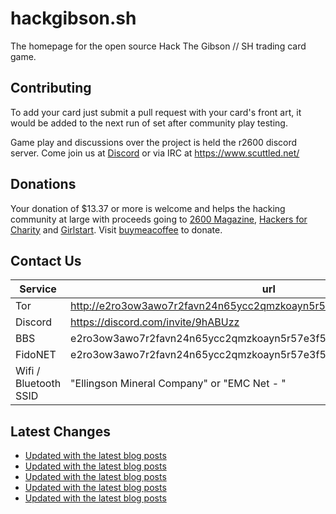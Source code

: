 # hackgibson.sh
The homepage for the open source Hack The Gibson // SH trading card game.


## Contributing

To add your card just submit a pull request with your card's front art, it would be added to the next run of set after community play testing.

Game play and discussions over the project is held the r2600 discord server. Come join us at [Discord](https://discord.com/invite/9hABUzz) or via IRC at https://www.scuttled.net/


## Donations

Your donation of $13.37 or more is welcome and helps the hacking community at large with proceeds going to [2600 Magazine](https://2600.com/), [Hackers for Charity](https://hackersforcharity.org) and [Girlstart](https://girlstart.org).  Visit [buymeacoffee](https://www.buymeacoffee.com/hackgibson.sh) to donate.


## Contact Us

Service | url
-|-
Tor | http://e2ro3ow3awo7r2favn24n65ycc2qmzkoayn5r57e3f56nvjwdcgg32ad.onion
Discord | https://discord.com/invite/9hABUzz
BBS | e2ro3ow3awo7r2favn24n65ycc2qmzkoayn5r57e3f56nvjwdcgg32ad.onion:23
FidoNET | e2ro3ow3awo7r2favn24n65ycc2qmzkoayn5r57e3f56nvjwdcgg32ad.onion:24554
Wifi / Bluetooth SSID | "Ellingson Mineral Company" or "EMC Net - <fidonet address>"

## Latest Changes
<!-- BLOG-POST-LIST:START -->
- [Updated with the latest blog posts](https://github.com/DFW2600/hackgibson.sh/commit/a67de5d30f8b8fe92e8c12634e4de71e70934d0f)
- [Updated with the latest blog posts](https://github.com/DFW2600/hackgibson.sh/commit/679d81fdeabf0e364afdab392491a329d510f52f)
- [Updated with the latest blog posts](https://github.com/DFW2600/hackgibson.sh/commit/2a4ee3e8de79925cff2ef09940b9b9e4eeaddab9)
- [Updated with the latest blog posts](https://github.com/DFW2600/hackgibson.sh/commit/cc1e41d40b75b22d0184a45d6a4ea286fd0117fe)
- [Updated with the latest blog posts](https://github.com/DFW2600/hackgibson.sh/commit/df1faea9efe10abd5ec2bac171ad10e2901eb71e)
<!-- BLOG-POST-LIST:END -->
